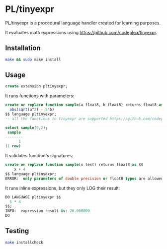 # PL/tinyexpr

PL/tinyexpr is a procedural language handler created for learning purposes.

It evaluates math expressions using https://github.com/codeplea/tinyexpr.

## Installation

```bash
make && sudo make install
```

## Usage

```sql
create extension pltinyexpr;
```

It runs functions with parameters:

```sql
create or replace function sample(a float8, b float8) returns float8 as $$
  abs(sqrt(a^2) - 5*b)
$$ language pltinyexpr;
-- all the functions in tinyexpr are supported https://github.com/codeplea/tinyexpr/#functions-supported

select sample(9,2);
 sample
--------
      1
(1 row)
```


It validates function's signatures:

```sql
create or replace function sample(x text) returns float8 as $$
	x + 4
$$ language pltinyexpr;
ERROR:  only parameters of double precision or float8 types are allowed
```

It runs inline expressions, but they only LOG their result:

```sql
DO LANGUAGE pltinyexpr $$
  5 * 4
$$;
INFO:  expression result is: 20.000000
DO
```

## Testing

```bash
make installcheck
```
